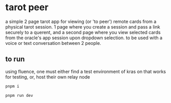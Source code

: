 # tarot peer

a simple 2 page tarot app for viewing (or 'to peer') remote cards from a physical tarot session. 1 page where you create a session and pass a link securely to a querent, and a second page where you view selected cards from the oracle's app session upon dropdown selection. to be used with a voice or text conversation between 2 people.

## to run

using fluence, one must either find a test environment of kras on that works for testing, or, host their own relay node

```sh
pnpm i

pnpm run dev
```